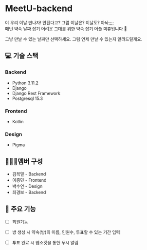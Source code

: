 # MeetU-backend
야 우리 이날 만나자! 안된다고? 그럼 이날은? 이날도? 아놔;;;;   
매번 약속 날짜 잡기 어려운 그대를 위한 약속 잡기 어플 미츄입니다 👏   

그냥 만날 수 있는 날짜만 선택하세요. 그럼 언제 만날 수 있는지 알려드릴게요.

## 💻 기술 스택
### Backend
- Python 3.11.2
- Django
- Django Rest Framework
- Postgresql 15.3
  
### Frontend
- Kotlin

### Design
- Pigma


## 🧑‍🤝‍🧑멤버 구성
- 김복열 - Backend
- 이종민 - Frontend
- 박수연 - Design
- 최경보 - Backend


## 📌 주요 기능
- [ ] 회원기능   
- [ ] 방 생성 시 약속(방)의 이름, 인원수, 투표할 수 있는 기간 입력 
- [ ] 투표 완료 시 웹소켓을 통한 푸시 알림
 
